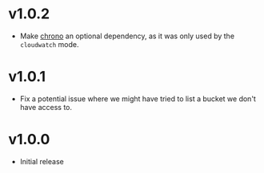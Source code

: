 # v1.0.2

  - Make [chrono] an optional dependency, as it was only used by the
    `cloudwatch` mode.

# v1.0.1

  - Fix a potential issue where we might have tried to list a bucket we don't
    have access to.

# v1.0.0

  - Initial release

<!-- links -->
[chrono]: https://crates.io/crates/chrono
